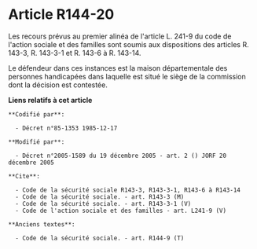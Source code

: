 # Article R144-20

Les recours prévus au premier alinéa de l'article L. 241-9 du code de l'action sociale et des familles sont soumis aux
dispositions des articles R. 143-3, R. 143-3-1 et R. 143-6 à R. 143-14.

Le défendeur dans ces instances est la maison départementale des personnes handicapées dans laquelle est situé le siège de la
commission dont la décision est contestée.

**Liens relatifs à cet article**

	**Codifié par**:

	  - Décret n°85-1353 1985-12-17

	**Modifié par**:

	  - Décret n°2005-1589 du 19 décembre 2005 - art. 2 () JORF 20 décembre 2005

	**Cite**:

	  - Code de la sécurité sociale R143-3, R143-3-1, R143-6 à R143-14
	  - Code de la sécurité sociale. - art. R143-3 (M)
	  - Code de la sécurité sociale. - art. R143-3-1 (V)
	  - Code de l'action sociale et des familles - art. L241-9 (V)

	**Anciens textes**:

	  - Code de la sécurité sociale. - art. R144-9 (T)
